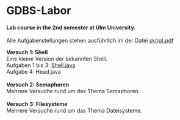 # GDBS-Labor
**Lab course in the 2nd semester at Ulm University.**<br/>
<br/>
Alle Aufgabenstellungen stehen ausführlich im der Datei [skript.pdf](https://github.com/FotoMaexx/GdBS-Labor/blob/main/Skript.pdf)

**Versuch 1: Shell** <br/>
Eine kleine Version der bekannten Shell.<br/>
Aufgaben 1 bis 3: [Shell.java](https://github.com/FotoMaexx/GdBS-Labor/blob/main/Versuch1_Shell/shell.java)<br/>
Aufgabe 4: Head.java<br/>
<br/>
**Versuch 2: Semaphoren** <br/>
Mehrere Versuche rund um das Thema Semaphoren.<br/>
<br/>
**Versuch 3: Filesysteme** <br/>
Mehrere Versuche rund um das Thema Dateisysteme.<br/>
<br/>
